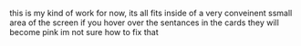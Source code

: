 this is my kind of work for now, its all fits inside of a very conveinent ssmall area of the screen
if you hover over the sentances in the cards they will become pink
im not sure how to fix that
